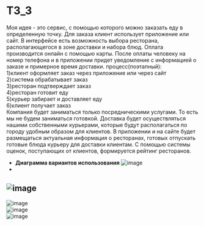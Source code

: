 # TЗ_3
Моя идея - это сервис, с помощью которого можно заказать еду в определенную точку. Для заказа клиент использует приложение или сайт. В интерфейсе есть возможность выбора ресторана, располагающегося в зоне доставки и набора блюд. Оплата производится онлайн с помощью карты. После оплаты человеку на номер телефона и в приложении придет уведомление с информацией о заказе и примерное время доставки. процесс(поэтапный):  
1)клиент оформляет заказ через приложение или через сайт  
2)система обрабатывает заказ  
3)ресторан подтверждает заказ  
4)ресторан готовит еду  
5)курьер забирает и доставляет еду  
6)клиент получает заказ    
  Компания будет заниматься только посредническими услугами. То есть мы не будем заниматься готовкой. Доставка будет осуществляться нашими собственными курьерами, которые будут располагаться по городу удобным образом для клиентов. 
В приложении и на сайте будет размещаться актуальная информация о ресторанах, готовых отпускать готовые блюда курьеру для доставки клиентам. С помощью системы оценок, поступающих от клиентов, формируется рейтинг ресторанов.  
- **Диаграмма вариантов использования**
![image](https://github.com/GilyanaBekneeva/TP_3/assets/168444648/d5857d08-7f8e-4b9a-96cb-502a32a0f133)
- 
![image](https://github.com/GilyanaBekneeva/TP_3/assets/168444648/06741eea-c9bc-4bc6-8ff0-99b543466cd7)
- 
![image](https://github.com/GilyanaBekneeva/TP_3/assets/168444648/2d3a88bb-40fa-4eab-bbf0-a3168e3165d6)  
![image](https://github.com/GilyanaBekneeva/TP_3/assets/168444648/d34b58fd-f9b3-43b1-92b8-b5ed9f9c3474)  
![image](https://github.com/GilyanaBekneeva/TP_3/assets/168444648/072ae626-8c11-46ef-8003-bb74b05f3838)  
